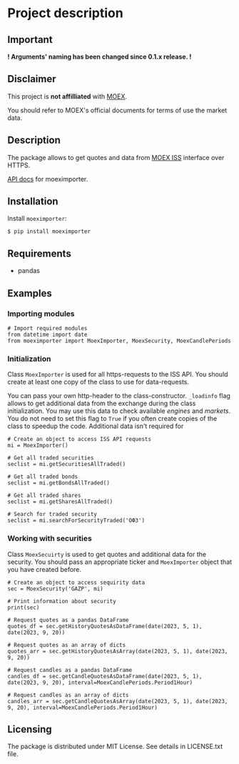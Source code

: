 # Project description

## Important
**! Arguments' naming has been changed since 0.1.x release. !**

## Disclaimer
This project is **not affilliated** with [MOEX](https://www.moex.com).

You should refer to MOEX's official documents for terms of use the market data.

## Description

The package allows to get quotes and data from [MOEX ISS](https://iss.moex.com/iss/reference/) interface over HTTPS.

[API docs](https://github.com/cdracer/moex-importer/wiki/Documentation) for moeximporter.

## Installation
Install `moeximporter`:

`$ pip install moeximporter`

## Requirements
- pandas

## Examples
### Importing modules
```
# Import required modules
from datetime import date
from moeximporter import MoexImporter, MoexSecurity, MoexCandlePeriods
```

### Initialization
Class `MoexImporter` is used for all https-requests to the ISS API. You should create at least one copy of the class to use for data-requests.

You can pass your own http-header to the class-constructor. `_loadinfo` flag allows to get additional data from the exchange during the class initialization. You may use this data to check available *engines* and *markets*. You do not need to set this flag to `True` if you often create copies of the class to speedup the code. Additional data isn't required for
```
# Create an object to access ISS API requests
mi = MoexImporter()

# Get all traded securities
seclist = mi.getSecuritiesAllTraded()

# Get all traded bonds
seclist = mi.getBondsAllTraded()

# Get all traded shares
seclist = mi.getSharesAllTraded()

# Search for traded security
seclist = mi.searchForSecurityTraded('ОФЗ')

```

### Working with securities
Class `MoexSecuirty` is used to get quotes and additional data for the security. You should pass an appropriate ticker and `MoexImporter` object that you have created before.

```
# Create an object to access sequirity data
sec = MoexSecurity('GAZP', mi)

# Print information about security
print(sec)

# Request quotes as a pandas DataFrame
quotes_df = sec.getHistoryQuotesAsDataFrame(date(2023, 5, 1), date(2023, 9, 20))

# Request quotes as an array of dicts
quotes_arr = sec.getHistoryQuotesAsArray(date(2023, 5, 1), date(2023, 9, 20))

# Request candles as a pandas DataFrame
candles_df = sec.getCandleQuotesAsDataFrame(date(2023, 5, 1), date(2023, 9, 20), interval=MoexCandlePeriods.Period1Hour)

# Request candles as an array of dicts
candles_arr = sec.getCandleQuotesAsArray(date(2023, 5, 1), date(2023, 9, 20), interval=MoexCandlePeriods.Period1Hour)

```
## Licensing

The package is distributed under MIT License. See details in LICENSE.txt file.
